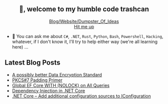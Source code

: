 <h2 align="center">👋, welcome to my humble code trashcan</h2>
<p align="center">
  <a href="https://mcaramalho.com">Blog/Website/Dumpster_Of_Ideas</a>
  <br>  
  <a href="mailto: marcos.caramalho@gmail.com">Hit me up</a>
</p>

- 💬 You can ask me about `C#`, `.NET`, `Rust`, `Python`, `Bash`, `Powershell`, `Hacking`, whatever, if I don't know it, I'll try to help either way (we're all learning here) ...

## Latest Blog Posts
- [A possibly better Data Encryption Standard](https://mcaramalho.com/posts/enhanced-data-encryption-standard/)
- [PKCS#7 Padding Primer](https://mcaramalho.com/posts/pkcs7-padding/)
- [Global EF Core WITH (NOLOCK) on All Queries](https://mcaramalho.com/posts/global-with-nolock-dotnet-efcore/)
- [Dependency Injection in .NET Core](https://mcaramalho.com/posts/dependency-injection/)
- [.NET Core – Add additional configuration sources to IConfiguration](https://mcaramalho.com/posts/netcore-add-additional-configuration-sources-to-iconfig/)
